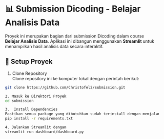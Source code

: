 # 📊 Submission Dicoding - Belajar Analisis Data

Proyek ini merupakan bagian dari submission Dicoding dalam course **Belajar Analisis Data**. Aplikasi ini dibangun menggunakan **Streamlit** untuk menampilkan hasil analisis data secara interaktif.

## 🚀 Setup Proyek

1. Clone Repository  
Clone repository ini ke komputer lokal dengan perintah berikut:
```sh
git clone https://github.com/Christofel2/submission.git

2. Masuk ke Direktori Proyek  
cd submission

3.  Install Dependencies
Pastikan semua package yang dibutuhkan sudah terinstall dengan menjalankan:
pip install -r requirements.txt

4. Jalankan Streamlit dengan 
streamlit run dashboard/dashboard.py
